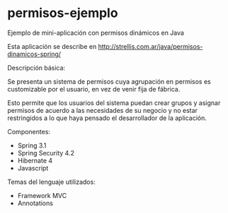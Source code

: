 # permisos-ejemplo
Ejemplo de mini-aplicación con permisos dinámicos en Java

Esta aplicación se describe en http://strellis.com.ar/java/permisos-dinamicos-spring/

Descripción básica:

Se presenta un sistema de permisos cuya agrupación en permisos es customizable por el usuario, en vez de venir fija de fábrica.

Esto permite que los usuarios del sistema puedan crear grupos y asignar permisos de acuerdo a las necesidades de su negocio y no estar restringidos a lo que haya pensado el desarrollador de la aplicación.

Componentes:
- Spring 3.1
- Spring Security 4.2
- Hibernate 4
- Javascript

Temas del lenguaje utilizados:
- Framework MVC
- Annotations
